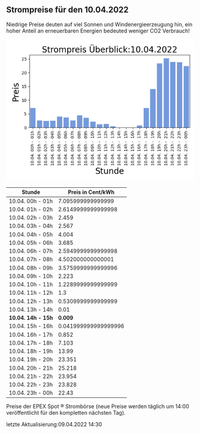 
## Strompreise für den 10.04.2022

Niedrige Preise deuten auf viel Sonnen und Windenergieerzeugung hin, ein hoher Anteil an erneuerbaren Energien bedeuted weniger CO2 Verbrauch!

![Strompreis übersicht](imgs/strompreis_uebersicht.png)

| Stunde | Preis in Cent/kWh |
|---|---|
| 10.04. 00h -  01h | 7.095999999999999 | 
| 10.04. 01h -  02h | 2.6149999999999998 | 
| 10.04. 02h -  03h | 2.459 | 
| 10.04. 03h -  04h | 2.567 | 
| 10.04. 04h -  05h | 4.004 | 
| 10.04. 05h -  06h | 3.685 | 
| 10.04. 06h -  07h | 2.5949999999999998 | 
| 10.04. 07h -  08h | 4.502000000000001 | 
| 10.04. 08h -  09h | 3.5759999999999996 | 
| 10.04. 09h -  10h | 2.223 | 
| 10.04. 10h -  11h | 1.2289999999999999 | 
| 10.04. 11h -  12h | 1.3 | 
| 10.04. 12h -  13h | 0.5309999999999999 | 
| 10.04. 13h -  14h | 0.01 | 
| **10.04. 14h -  15h** | **0.009** | 
| 10.04. 15h -  16h | 0.041999999999999996 | 
| 10.04. 16h -  17h | 0.852 | 
| 10.04. 17h -  18h | 7.103 | 
| 10.04. 18h -  19h | 13.99 | 
| 10.04. 19h -  20h | 23.351 | 
| 10.04. 20h -  21h | 25.218 | 
| 10.04. 21h -  22h | 23.954 | 
| 10.04. 22h -  23h | 23.828 | 
| 10.04. 23h -  00h | 22.43 | 

Preise der EPEX Spot ® Strombörse (neue Preise werden täglich um 14:00 veröffentlicht für den kompletten nächsten Tag).

letzte Aktualisierung:09.04.2022 14:30